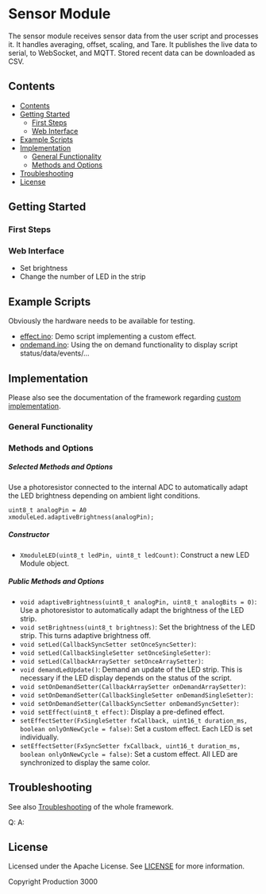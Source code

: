 # Sensor Module

The sensor module receives sensor data from the user script and processes it. It handles averaging, offset, scaling, and Tare. It publishes the live data to serial, to WebSocket, and MQTT. Stored recent data can be downloaded as CSV.

## <a name='Contents'></a>Contents

<!-- vscode-markdown-toc -->
* [Contents](#Contents)
* [Getting Started](#GettingStarted)
	* [First Steps](#FirstSteps)
	* [Web Interface](#WebInterface)
* [Example Scripts](#ExampleScripts)
* [Implementation](#Implementation)
	* [General Functionality](#GeneralFunctionality)
	* [Methods and Options](#MethodsandOptions)
* [Troubleshooting](#Troubleshooting)
* [License](#License)

<!-- vscode-markdown-toc-config
	numbering=false
	autoSave=true
	/vscode-markdown-toc-config -->
<!-- /vscode-markdown-toc -->

## <a name='GettingStarted'></a>Getting Started



### <a name='FirstSteps'></a>First Steps



### <a name='WebInterface'></a>Web Interface

 *  Set brightness
 * 	Change the number of LED in the strip 


## <a name='ExampleScripts'></a>Example Scripts

Obviously the hardware needs to be available for testing.

 *  [effect.ino](/examples/led/effect/effect.ino): Demo script implementing a custom effect.
 *  [ondemand.ino](/examples/led/ondemand/ondemand.ino): Using the on demand functionality to display script status/data/events/...

## <a name='Implementation'></a>Implementation

Please also see the documentation of the framework regarding [custom implementation](/README.md#custom-implementation).

### <a name='GeneralFunctionality'></a>General Functionality



### <a name='MethodsandOptions'></a>Methods and Options

##### Selected Methods and Options

Use a photoresistor connected to the internal ADC to automatically adapt the LED brightness depending on ambient light conditions.

    uint8_t analogPin = A0
    xmoduleLed.adaptiveBrightness(analogPin);

##### Constructor

 *  `XmoduleLED(uint8_t ledPin, uint8_t ledCount)`: Construct a new LED Module object. 

##### Public Methods and Options

 *  `void adaptiveBrightness(uint8_t analogPin, uint8_t analogBits = 0)`: Use a photoresistor to automatically adapt the brightness of the LED strip.
 *  `void setBrightness(uint8_t brightness)`: Set the brightness of the LED strip. This turns adaptive brightness off.
 *  `void setLed(CallbackSyncSetter setOnceSyncSetter)`:
 *  `void setLed(CallbackSingleSetter setOnceSingleSetter)`:
 *  `void setLed(CallbackArraySetter setOnceArraySetter)`:
 *  `void demandLedUpdate()`: Demand an update of the LED strip. This is necessary if the LED display depends on the status of the script.
 *  `void setOnDemandSetter(CallbackArraySetter onDemandArraySetter)`:
 *  `void setOnDemandSetter(CallbackSingleSetter onDemandSingleSetter)`:
 *  `void setOnDemandSetter(CallbackSyncSetter onDemandSyncSetter)`:
 *  `void setEffect(uint8_t effect)`: Display a pre-defined effect.
 *  `setEffectSetter(FxSingleSetter fxCallback, uint16_t duration_ms, boolean onlyOnNewCycle = false)`: Set a custom effect. Each LED is set individually.
 *  `setEffectSetter(FxSyncSetter fxCallback, uint16_t duration_ms, boolean onlyOnNewCycle = false)`: Set a custom effect. All LED are synchronized to display the same color.


## <a name='Troubleshooting'></a>Troubleshooting

See also [Troubleshooting](/README.md#troubleshooting) of the whole framework.

Q: 
A: 


## <a name='License'></a>License

Licensed under the Apache License. See [LICENSE](/LICENSE) for more information.

Copyright Production 3000
